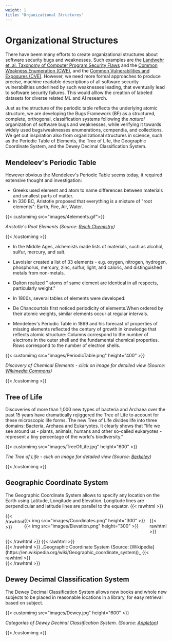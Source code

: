 ```yaml
---
weight: 1
title: "Organizational Structures"
---
```

# Organizational Structures

There have beem many efforts to create organizational structures about software security bugs and weaknesses. Such examples are the [Landwehr et. al. Taxonomy of Computer Program Security Flaws](https://apps.dtic.mil/sti/pdfs/ADA465587.pdf) and the [Common Weakness Enumeration (CWE)](https://cwe.mitre.org/), and the [Common Vulnerabilities and Exposures (CVE)](https://cve.mitre.org/). However, we need more formal approaches to produce precise, machine readable descriptions of all software security vulnerabilities underlined by such weaknesses leading, that eventually lead to software security failures. This would alllow the creation of labeled datasets for diverse related ML and AI research. 

Just as the structure of the periodic table reflects the underlying atomic structure, we are developing the Bugs Framework (BF) as a structured, complete, orthogonal, classification systems following the _natural_ organization of software bugs and weaknesses, while verifying it towards widely used bugs/weaknesses enumerations, compendia, and collections. We get out inspiration also from organizational structures in science, such as the Periodic Table of Elements, the Tree of Life, the Geographic Coordinate System, and the Dewey Decimal Classification System.

## Mendeleev's Periodic Table

However obvious the Mendeleev's Periodic Table seems today, it required extensive thought and investigation:

* Greeks used element and atom to name differences between materials and smallest parts of matter.
* In 330 BC, Aristotle proposed that everything is a mixture of "root elements": Earth, Fire, Air, Water.

{{< customimg src="images/4elements.gif">}}
<p><em>Aristotle's Root Elements (Source: <a href="https://www2.chem.wisc.edu/areas/reich/group/index.htm"
                target="_blank">Reich Chemistry</a>)</em></p>
{{< /customimg >}}

* In the Middle Ages, alchemists made lists of materials, such as alcohol, sulfur, mercury, and salt.

* Lavoisier created a list of 33 elements - e.g. oxygen, nitrogen, hydrogen, phosphorus, mercury, zinc, sulfur, light, and caloric, and distinguished metals from non-metals.
* Dalton realized " atoms of same element are identical in all respects, particularly weight."

* In 1800s, several tables of elements were developed:

* De Chancourtois first noticed periodicity of elements.When ordered by their atomic weights, similar elements occur at regular intervals.
* Mendeleev's Periodic Table in 1869 and his forecast of properties of missing elements reflected the century of growth in knowledge that reflects atomic structure: Columns correspond to the number of electrons in the outer shell and the fundamental chemical properties. Rows correspond to the number of electron shells.

{{< customimg src="images/PeriodicTable.png" height="400" >}}
<p><em>Discovery of Chemical Elements <red>- click on image for detailed view</red> (Source: <a
                href="https://commons.wikimedia.org/w/index.php?curid=31017351" target="_blank">Wikimedia
                Commons</a>)</em></p>
{{< /customimg >}}

## Tree of Life

Discoveries of more than 1,000 new types of bacteria and Archaea over the past 15 years have dramatically rejiggered the Tree of Life to account for these microscopic life forms. The new Tree of Life divides life into three domains: Bacteria, Archaea and Eukaryotes. It clearly shows that "life we see around us - plants, animals, humans and other so-called eukaryotes - represent a tiny percentage of the world's biodiversity."

{{< customimg src="images/TreeOfLife.jpg" height="600" >}}
<p><em>The Tree of Life <red>- click on image for detailed view</red> (Source: <a
                href="https://www.nature.com/articles/nmicrobiol201648?error=cookies_not_supported\"
                target="_blank">Berkeley</a>)</em></p>
{{< /customimg >}}

## Geographic Coordinate System

The Geographic Coordinate System allows to specify any location on the Earth using Latitude, Longitude and Elevation. Longitude lines are perpendicular and latitude lines are parallel to the equator.
{{< rawhtml >}}
<div style="display: flex;
  justify-content: center;">
{{< /rawhtml >}}

{{< img src="images/Coordinates.png" height="300" >}} {{< img src="images/Elevation.png" height="300" >}}

{{< rawhtml >}}
</div>
{{< /rawhtml >}}
{{< rawhtml >}}
<div style="display: flex;
  justify-content: center;">
{{< /rawhtml >}}
_Geographic Coordinate System (Source: [Wikipedia](https://en.wikipedia.org/wiki/Geographic_coordinate_system))_
{{< rawhtml >}}
</div>
{{< /rawhtml >}}

## Dewey Decimal Classification System

The Dewey Decimal Classification System allows new books and whole new subjects to be placed in reasonable locations in a library, for easy retrieval based on subject.

{{< customimg src="images/Dewey.jpg" height="600" >}}
<p><em>Categories of Dewey Decimal Classification System. (Source: <a
                href="http://www.thelibrarianedge.com/libedge/2016/8/29/dewey-designs-to-share"
                target="_blank">Appleton</a>)</em></p>
{{< /customimg >}}
